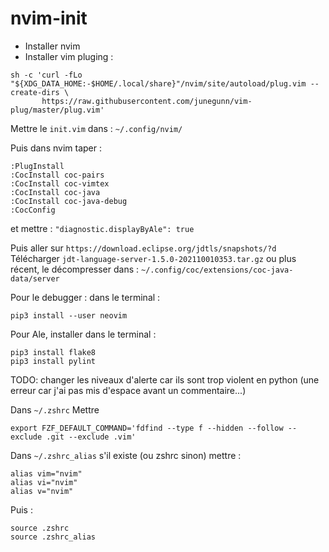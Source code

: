 # nvim-init

* Installer nvim
* Installer vim pluging :
```
sh -c 'curl -fLo "${XDG_DATA_HOME:-$HOME/.local/share}"/nvim/site/autoload/plug.vim --create-dirs \
       https://raw.githubusercontent.com/junegunn/vim-plug/master/plug.vim'
```

Mettre le `init.vim` dans :
`~/.config/nvim/`

Puis dans nvim taper :
```
:PlugInstall
:CocInstall coc-pairs
:CocInstall coc-vimtex
:CocInstall coc-java
:CocInstall coc-java-debug
:CocConfig
```
et mettre :
`"diagnostic.displayByAle": true`



Puis aller sur `https://download.eclipse.org/jdtls/snapshots/?d`
Télécharger `jdt-language-server-1.5.0-202110010353.tar.gz` ou plus récent, le décompresser dans :
`~/.config/coc/extensions/coc-java-data/server`

Pour le debugger : dans le terminal :
```
pip3 install --user neovim
```

Pour Ale, installer dans le terminal :

```
pip3 install flake8
pip3 install pylint
```
TODO: changer les niveaux d'alerte car ils sont trop violent en python (une erreur car j'ai pas mis d'espace avant un commentaire...)

Dans `~/.zshrc`
Mettre
```
export FZF_DEFAULT_COMMAND='fdfind --type f --hidden --follow --exclude .git --exclude .vim'
```
Dans `~/.zshrc_alias` s'il existe (ou zshrc sinon) mettre :
```
alias vim="nvim"
alias vi="nvim"
alias v="nvim"
```

Puis :
```
source .zshrc
source .zshrc_alias
```
